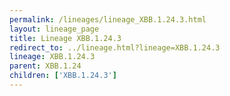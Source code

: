 ```yaml
---
permalink: /lineages/lineage_XBB.1.24.3.html
layout: lineage_page
title: Lineage XBB.1.24.3
redirect_to: ../lineage.html?lineage=XBB.1.24.3
lineage: XBB.1.24.3
parent: XBB.1.24
children: ['XBB.1.24.3']
---
```

